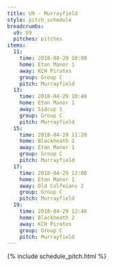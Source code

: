 ```yaml
---
title: U9 - Murrayfield
style: pitch_schedule
breadcrumbs:
  u9: U9
  pitches: pitches
items:
  11:
    time: 2018-04-29 10:00
    home: Eton Manor 1
    away: KCH Pirates
    group: Group C
    pitch: Murrayfield
  13:
    time: 2018-04-29 10:40
    home: Eton Manor 1
    away: Sidcup 1
    group: Group C
    pitch: Murrayfield
  15:
    time: 2018-04-29 11:20
    home: Blackheath 2
    away: Eton Manor 1
    group: Group C
    pitch: Murrayfield
  17:
    time: 2018-04-29 12:00
    home: Eton Manor 1
    away: Old Colfeians 2
    group: Group C
    pitch: Murrayfield
  19:
    time: 2018-04-29 12:40
    home: Blackheath 2
    away: KCH Pirates
    group: Group C
    pitch: Murrayfield
---
```


{% include schedule_pitch.html %}
